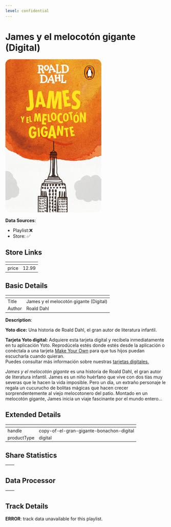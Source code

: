 ```yaml
---
level: confidential
---
```

# James y el melocotón gigante (Digital)

![card_[9J69t].png](../../img/cards/card_[9J69t].png)

**Data Sources**: 

- Playlist:❌
- Store: ✅


## Store Links

| <!-- --> | <!-- --> |
| - | - |
| price | 12.99 |


## Basic Details

| <!-- --> | <!-- --> |
| - | - |
| Title | James y el melocotón gigante (Digital) |
| Author | Roald Dahl |

**Description**:

**Yoto dice:** Una historia de Roald Dahl, el gran autor de literatura infantil.

**Tarjeta Yoto digital:** Adquiere esta tarjeta digital y recíbela inmediatamente en tu aplicación Yoto. Reprodúcela estés donde estés desde la aplicación o conéctala a una tarjeta [Make Your Own](/pages/myo) para que tus hijos puedan escucharla cuando quieran.  
Puedes consultar más información sobre nuestras [tarjetas digitales.](/blogs/yoto-journal/what-are-digital-yoto-cards)  
  
_James y el melocotón gigante_ es una historia de Roald Dahl, el gran autor de literatura infantil. James es un niño huérfano que vive con dos tías muy severas que le hacen la vida imposible. Pero un día, un extraño personaje le regala un cucurucho de bolitas mágicas que hacen crecer sorprendentemente al viejo melocotonero del patio. Montado en un melocotón gigante, James inicia un viaje fascinante por el mundo entero...


## Extended Details

| <!-- --> | <!-- --> |
| - | - |
| handle | copy-of-el-gran-gigante-bonachon-digital |
| productType | digital |


## Share Statistics

| <!-- --> | <!-- --> |
| - | - |


## Data Processor

| <!-- --> | <!-- --> |
| - | - |


## Track Details

**ERROR**: track data unavailable for this playlist.
